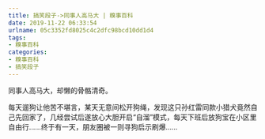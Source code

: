 ```yaml
---
title: 搞笑段子->同事人高马大 | 糗事百科
date: 2019-11-22 06:33:54
urlname: 05c3352fd8025c4c2dfc98bcd10dd1d4
tags: 
- 糗事百科
categories:
- 糗事百科
- 搞笑段子
---
```

同事人高马大，却懒的骨骼清奇。

每天遛狗让他苦不堪言，某天无意间松开狗绳，发现这只孙红雷同款小猎犬竟然自己先回家了，几经尝试后遂放心大胆开启“自溜”模式，每天下班后放狗宝在小区里自由行……终于有一天，朋友圈被一则寻狗启示刷爆……


